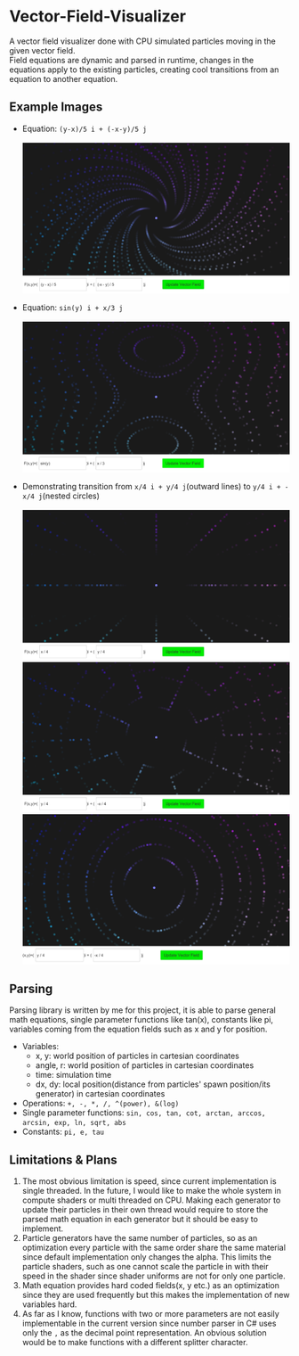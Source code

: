 # Vector-Field-Visualizer
A vector field visualizer done with CPU simulated particles moving in the given vector field. 
<br />
Field equations are dynamic and parsed in runtime, changes in the equations apply to the existing particles, creating cool transitions from an equation to another equation.
## Example Images
- Equation: `(y-x)/5 i + (-x-y)/5 j`
<br /><br />
  ![spiral](./ExampleEquations/spiral.jpg)
- Equation: `sin(y) i + x/3 j`
<br /><br />
  ![eyes](./ExampleEquations/eyes.jpg)

- Demonstrating transition from `x/4 i + y/4 j`(outward lines) to `y/4 i + -x/4 j`(nested circles)
<br /><br />
![outward_lines](./ExampleEquations/outward_lines.jpg)
![outward_to_circles](./ExampleEquations/outward_to_circles.jpg)
![nested_circles](./ExampleEquations/nested_circles.jpg)

## Parsing
Parsing library is written by me for this project, it is able to parse general math equations, single parameter functions like tan(x), constants like pi, variables coming from the equation fields such as x and y for position.
<br />
- Variables: 
  - x, y: world position of particles in cartesian coordinates
  - angle, r: world position of particles in cartesian coordinates
  - time: simulation time
  - dx, dy: local position(distance from particles' spawn position/its generator) in cartesian coordinates
- Operations: `+, -, *, /, ^(power), &(log)`
- Single parameter functions: `sin, cos, tan, cot, arctan, arccos, arcsin, exp, ln, sqrt, abs`
- Constants: `pi, e, tau`

## Limitations & Plans
1. The most obvious limitation is speed, since current implementation is single threaded. In the future, I would like to make the whole system in compute shaders or multi threaded on CPU. Making each generator to update their particles in their own thread would require to store the parsed math equation in each generator but it should be easy to implement.
2. Particle generators have the same number of particles, so as an optimization every particle with the same order share the same material since default implementation only changes the alpha.
This limits the particle shaders, such as one cannot scale the particle in with their speed in the shader since shader uniforms are not for only one particle.
3. Math equation provides hard coded fields(x, y etc.) as an optimization since they are used frequently but this makes the implementation of new variables hard.
4. As far as I know, functions with two or more parameters are not easily implementable in the current version since number parser in C# uses only the `,` as the decimal point representation. An obvious solution would be to make functions with a different splitter character.
